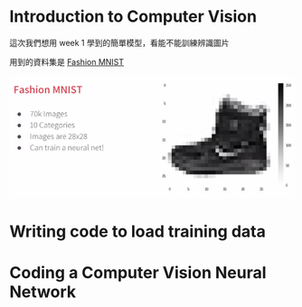 # Introduction to Computer Vision

這次我們想用 week 1 學到的簡單模型，看能不能訓練辨識圖片

用到的資料集是 [Fashion MNIST](https://github.com/zalandoresearch/fashion-mnist)

![](../../.gitbook/assets/fashion_mnist.png)

# Writing code to load training data

# Coding a Computer Vision Neural Network

